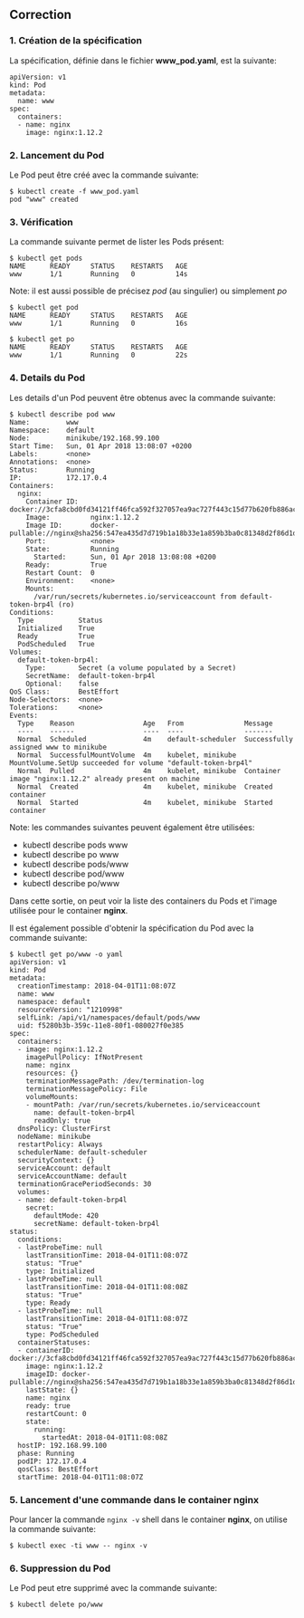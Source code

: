 ## Correction

### 1. Création de la spécification

La spécification, définie dans le fichier __www_pod.yaml__, est la suivante:

```
apiVersion: v1             
kind: Pod                  
metadata:
  name: www
spec:
  containers:
  - name: nginx
    image: nginx:1.12.2
```

### 2. Lancement du Pod

Le Pod peut être créé avec la commande suivante:

```
$ kubectl create -f www_pod.yaml
pod "www" created
```

### 3. Vérification

La commande suivante permet de lister les Pods présent:

```
$ kubectl get pods
NAME      READY     STATUS    RESTARTS   AGE
www       1/1       Running   0          14s
```

Note: il est aussi possible de précisez *pod* (au singulier) ou simplement *po*

```
$ kubectl get pod
NAME      READY     STATUS    RESTARTS   AGE
www       1/1       Running   0          16s

$ kubectl get po
NAME      READY     STATUS    RESTARTS   AGE
www       1/1       Running   0          22s
```

### 4. Details du Pod

Les details d'un Pod peuvent être obtenus avec la commande suivante:

```
$ kubectl describe pod www
Name:         www
Namespace:    default
Node:         minikube/192.168.99.100
Start Time:   Sun, 01 Apr 2018 13:08:07 +0200
Labels:       <none>
Annotations:  <none>
Status:       Running
IP:           172.17.0.4
Containers:
  nginx:
    Container ID:   docker://3cfa8cbd0fd34121ff46fca592f327057ea9ac727f443c15d77b620fb886ac64
    Image:          nginx:1.12.2
    Image ID:       docker-pullable://nginx@sha256:547ea435d7d719b1a18b33e1a859b3ba0c81348d2f86d1d99ca1ba9c1422663e
    Port:           <none>
    State:          Running
      Started:      Sun, 01 Apr 2018 13:08:08 +0200
    Ready:          True
    Restart Count:  0
    Environment:    <none>
    Mounts:
      /var/run/secrets/kubernetes.io/serviceaccount from default-token-brp4l (ro)
Conditions:
  Type           Status
  Initialized    True
  Ready          True
  PodScheduled   True
Volumes:
  default-token-brp4l:
    Type:        Secret (a volume populated by a Secret)
    SecretName:  default-token-brp4l
    Optional:    false
QoS Class:       BestEffort
Node-Selectors:  <none>
Tolerations:     <none>
Events:
  Type    Reason                 Age   From               Message
  ----    ------                 ----  ----               -------
  Normal  Scheduled              4m    default-scheduler  Successfully assigned www to minikube
  Normal  SuccessfulMountVolume  4m    kubelet, minikube  MountVolume.SetUp succeeded for volume "default-token-brp4l"
  Normal  Pulled                 4m    kubelet, minikube  Container image "nginx:1.12.2" already present on machine
  Normal  Created                4m    kubelet, minikube  Created container
  Normal  Started                4m    kubelet, minikube  Started container
```

Note: les commandes suivantes peuvent également être utilisées:
- kubectl describe pods www
- kubectl describe po www
- kubectl describe pods/www
- kubectl describe pod/www
- kubectl describe po/www

Dans cette sortie, on peut voir la liste des containers du Pods et l'image utilisée pour le container __nginx__.

Il est également possible d'obtenir la spécification du Pod avec la commande suivante:

```
$ kubectl get po/www -o yaml
apiVersion: v1
kind: Pod
metadata:
  creationTimestamp: 2018-04-01T11:08:07Z
  name: www
  namespace: default
  resourceVersion: "1210998"
  selfLink: /api/v1/namespaces/default/pods/www
  uid: f5280b3b-359c-11e8-80f1-080027f0e385
spec:
  containers:
  - image: nginx:1.12.2
    imagePullPolicy: IfNotPresent
    name: nginx
    resources: {}
    terminationMessagePath: /dev/termination-log
    terminationMessagePolicy: File
    volumeMounts:
    - mountPath: /var/run/secrets/kubernetes.io/serviceaccount
      name: default-token-brp4l
      readOnly: true
  dnsPolicy: ClusterFirst
  nodeName: minikube
  restartPolicy: Always
  schedulerName: default-scheduler
  securityContext: {}
  serviceAccount: default
  serviceAccountName: default
  terminationGracePeriodSeconds: 30
  volumes:
  - name: default-token-brp4l
    secret:
      defaultMode: 420
      secretName: default-token-brp4l
status:
  conditions:
  - lastProbeTime: null
    lastTransitionTime: 2018-04-01T11:08:07Z
    status: "True"
    type: Initialized
  - lastProbeTime: null
    lastTransitionTime: 2018-04-01T11:08:08Z
    status: "True"
    type: Ready
  - lastProbeTime: null
    lastTransitionTime: 2018-04-01T11:08:07Z
    status: "True"
    type: PodScheduled
  containerStatuses:
  - containerID: docker://3cfa8cbd0fd34121ff46fca592f327057ea9ac727f443c15d77b620fb886ac64
    image: nginx:1.12.2
    imageID: docker-pullable://nginx@sha256:547ea435d7d719b1a18b33e1a859b3ba0c81348d2f86d1d99ca1ba9c1422663e
    lastState: {}
    name: nginx
    ready: true
    restartCount: 0
    state:
      running:
        startedAt: 2018-04-01T11:08:08Z
  hostIP: 192.168.99.100
  phase: Running
  podIP: 172.17.0.4
  qosClass: BestEffort
  startTime: 2018-04-01T11:08:07Z
```

### 5. Lancement d'une commande dans le container nginx

Pour lancer la commande `nginx -v`  shell dans le container __nginx__, on utilise la commande suivante:

```
$ kubectl exec -ti www -- nginx -v
```

### 6. Suppression du Pod

Le Pod peut etre supprimé avec la commande suivante:

```
$ kubectl delete po/www
```
